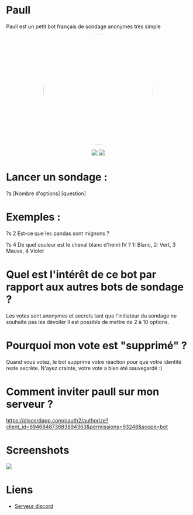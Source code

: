 # Paull

Paull est un petit bot français de sondage anonymes très simple

<center>
<img src="https://media.discordapp.net/attachments/727811522306244610/727845776843210793/9642a0e0df555c17dee9250b2e2c26ce.png" style="border-radius: 50%; width: 300px">


[![](https://img.shields.io/discord/727811521819967510.svg)](https://discord.gg/J8aKYcs)
[![](https://img.shields.io/github/stars/BastLast/Paull.svg?label=Stars&style=social)](https://github.com/BastLast/Paull)

</center>

# Lancer un sondage :

?s [Nombre d'options] [question]

# Exemples :

?s 2 Est-ce que les pandas sont mignons ?

?s 4 De quel couleur est le cheval blanc d'henri IV ? 1: Blanc, 2: Vert, 3 Mauve, 4 Violet

# Quel est l'intérêt de ce bot par rapport aux autres bots de sondage ?

Les votes sont anonymes et secrets tant que l'initiateur du sondage ne souhaite pas les dévoiler
Il est possible de mettre de 2 à 10 options.

# Pourquoi mon vote est "supprimé" ?

Quand vous votez, le bot supprime votre réaction pour que votre identité reste secrète. N'ayez crainte, votre vote a bien été sauvegardé :)

# Comment inviter paull sur mon serveur ?

https://discordapp.com/oauth2/authorize?client_id=694684873683894363&permissions=93248&scope=bot

# Screenshots
![](https://cdn.discordapp.com/attachments/727811522306244610/728355178880958522/unknown.png)

# Liens
* [Serveur discord](https://discord.gg/J8aKYcs)



